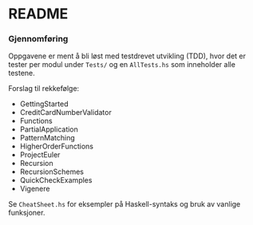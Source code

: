 # README #


### Gjennomføring ###
Oppgavene er ment å bli løst med testdrevet utvikling (TDD), hvor det er tester per modul under `Tests/` og en `AllTests.hs` som inneholder alle testene.

Forslag til rekkefølge:

* GettingStarted
* CreditCardNumberValidator
* Functions
* PartialApplication
* PatternMatching
* HigherOrderFunctions
* ProjectEuler
* Recursion
* RecursionSchemes
* QuickCheckExamples
* Vigenere

Se `CheatSheet.hs` for eksempler på Haskell-syntaks og bruk av vanlige funksjoner.

